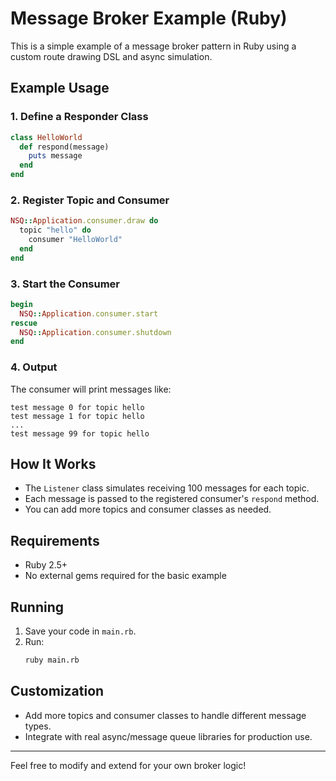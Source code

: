 # Message Broker Example (Ruby)

This is a simple example of a message broker pattern in Ruby using a custom route drawing DSL and async simulation.

## Example Usage

### 1. Define a Responder Class
```ruby
class HelloWorld
  def respond(message)
    puts message
  end
end
```

### 2. Register Topic and Consumer
```ruby
NSQ::Application.consumer.draw do
  topic "hello" do
    consumer "HelloWorld"
  end
end
```

### 3. Start the Consumer
```ruby
begin
  NSQ::Application.consumer.start
rescue
  NSQ::Application.consumer.shutdown
end
```

### 4. Output
The consumer will print messages like:
```
test message 0 for topic hello
test message 1 for topic hello
...
test message 99 for topic hello
```

## How It Works
- The `Listener` class simulates receiving 100 messages for each topic.
- Each message is passed to the registered consumer's `respond` method.
- You can add more topics and consumer classes as needed.

## Requirements
- Ruby 2.5+
- No external gems required for the basic example

## Running
1. Save your code in `main.rb`.
2. Run:
   ```sh
   ruby main.rb
   ```

## Customization
- Add more topics and consumer classes to handle different message types.
- Integrate with real async/message queue libraries for production use.

---
Feel free to modify and extend for your own broker logic!
